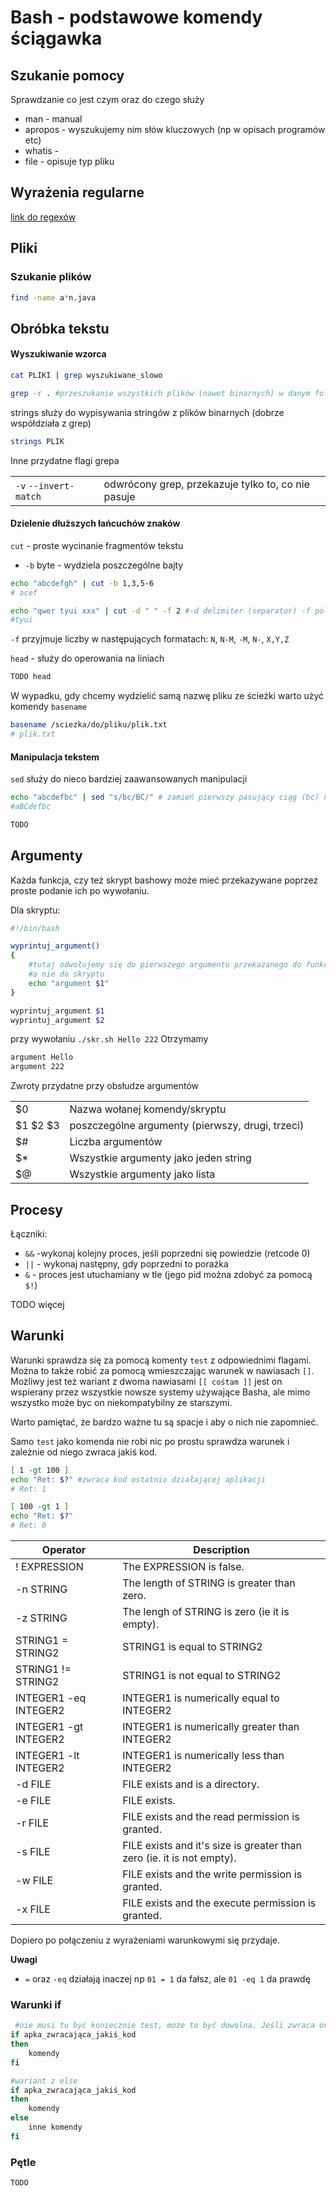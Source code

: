 # Bash - podstawowe komendy ściągawka

## Szukanie pomocy

Sprawdzanie co jest czym oraz do czego służy

- man - manual
- apropos - wyszukujemy nim słów kluczowych (np w opisach programów etc)
- whatis -
- file - opisuje typ pliku

## Wyrażenia regularne

[link do regexów](./regex.md)

## Pliki

### Szukanie plików

```bash
find -name a*n.java
```

## Obróbka tekstu

#### Wyszukiwanie wzorca

```bash
cat PLIKI | grep wyszukiwane_slowo
```

```bash
grep -r . #przeszukanie wszystkich plików (nawet binarnych) w danym folderze
```

strings służy do wypisywania stringów z plików binarnych (dobrze współdziała z grep)

```bash
strings PLIK
```

Inne przydatne flagi grepa

|                       |                                                    |
| --------------------- | -------------------------------------------------- |
| `-v` `--invert-match` | odwrócony grep, przekazuje tylko to, co nie pasuje |

#### Dzielenie dłuższych łańcuchów znaków

`cut` - proste wycinanie fragmentów tekstu

- `-b` byte - wydziela poszczególne bajty

```bash
echo "abcdefgh" | cut -b 1,3,5-6
# acef
```

```bash
echo "qwer tyui xxx" | cut -d " " -f 2 #-d delimiter (separator) -f pole
#tyui
```

`-f` przyjmuje liczby w następujących formatach: `N`, `N-M`, `-M`, `N-`, `X,Y,Z`

`head` - służy do operowania na liniach

```bash
TODO head
```

W wypadku, gdy chcemy wydzielić samą nazwę pliku ze ścieżki warto użyć komendy `basename`

```bash
basename /sciezka/do/pliku/plik.txt
# plik.txt
```

#### Manipulacja tekstem

`sed` służy do nieco bardziej zaawansowanych manipulacji

```bash
echo "abcdefbc" | sed "s/bc/BC/" # zamień pierwszy pasujący ciąg (bc) na BC
#aBCdefbc
```

```bash
TODO

```

## Argumenty

Każda funkcja, czy też skrypt bashowy może mieć przekazywane poprzez proste podanie ich po wywołaniu.

Dla skryptu:

```bash
#!/bin/bash

wyprintuj_argument()
{
    #tutaj odwołujemy się do pierwszego argumentu przekazanego do funkcji
    #a nie do skryptu
    echo "argument $1"
}

wyprintuj_argument $1
wyprintuj_argument $2
```

przy wywołaniu `./skr.sh Hello 222`
Otrzymamy

```bash
argument Hello
argument 222
```

Zwroty przydatne przy obsłudze argumentów

|          |                                                  |
| -------- | ------------------------------------------------ |
| $0       | Nazwa wołanej komendy/skryptu                    |
| $1 $2 $3 | poszczególne argumenty (pierwszy, drugi, trzeci) |
| $#       | Liczba argumentów                                |
| $\*      | Wszystkie argumenty jako jeden string            |
| $@       | Wszystkie argumenty jako lista                   |

## Procesy

Łączniki:

- `&&` -wykonaj kolejny proces, jeśli poprzedni się powiedzie (retcode 0)
- `||` - wykonaj następny, gdy poprzedni to porażka
- `&` - proces jest utuchamiany w tle (jego pid można zdobyć za pomocą `$!`)

TODO więcej

## Warunki

Warunki sprawdza się za pomocą komenty `test` z odpowiednimi flagami.
Można to także robić za pomocą wmieszczając warunek w nawiasach `[]`.
Możliwy jest też wariant z dwoma nawiasami `[[ cośtam ]]` jest on wspierany przez wszystkie nowsze systemy używające Basha, ale mimo wszystko może byc on niekompatybilny ze starszymi.

Warto pamiętać, że bardzo ważne tu są spacje i aby o nich nie zapomnieć.

Samo `test` jako komenda nie robi nic po prostu sprawdza warunek i zależnie od niego zwraca jakiś kod.

```bash
[ 1 -gt 100 ]
echo "Ret: $?" #zwraca kod ostatnio działającej aplikacji
# Ret: 1

[ 100 -gt 1 ]
echo "Ret: $?"
# Ret: 0
```

| Operator              | Description                                                           |
| --------------------- | --------------------------------------------------------------------- |
| ! EXPRESSION          | The EXPRESSION is false.                                              |
| -n STRING             | The length of STRING is greater than zero.                            |
| -z STRING             | The lengh of STRING is zero (ie it is empty).                         |
| STRING1 = STRING2     | STRING1 is equal to STRING2                                           |
| STRING1 != STRING2    | STRING1 is not equal to STRING2                                       |
| INTEGER1 -eq INTEGER2 | INTEGER1 is numerically equal to INTEGER2                             |
| INTEGER1 -gt INTEGER2 | INTEGER1 is numerically greater than INTEGER2                         |
| INTEGER1 -lt INTEGER2 | INTEGER1 is numerically less than INTEGER2                            |
| -d FILE               | FILE exists and is a directory.                                       |
| -e FILE               | FILE exists.                                                          |
| -r FILE               | FILE exists and the read permission is granted.                       |
| -s FILE               | FILE exists and it's size is greater than zero (ie. it is not empty). |
| -w FILE               | FILE exists and the write permission is granted.                      |
| -x FILE               | FILE exists and the execute permission is granted.                    |

Dopiero po połączeniu z wyrażeniami warunkowymi się przydaje.

**Uwagi**

- `=` oraz `-eq` działają inaczej np `01 = 1` da fałsz, ale `01 -eq 1` da prawdę

### Warunki if

```bash
 #nie musi tu być koniecznie test, może to być dowolna. Jeśli zwraca ona 0 to mamy sukces i wchodzimy do środka
if apka_zwracająca_jakiś_kod
then
    komendy
fi

#wariant z else
if apka_zwracająca_jakiś_kod
then
    komendy
else
    inne komendy
fi
```

### Pętle

```bash
TODO

```
